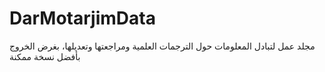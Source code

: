 # DarMotarjimData
مجلد عمل لتبادل المعلومات حول الترجمات العلمية ومراجعتها وتعديلها، بغرض الخروج بأفضل نسخة ممكنة
